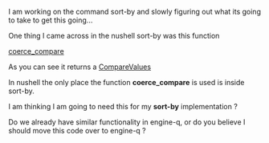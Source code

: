 
I am working on the command sort-by and slowly figuring out what its
going to take to get this going...

One thing I came across in the nushell sort-by was this function

[coerce_compare](https://github.com/nushell/nushell/blob/main/crates/nu-data/src/base.rs#L113)

As you can see it returns a
[CompareValues](https://github.com/nushell/nushell/blob/main/crates/nu-data/src/base.rs#L73)

In nushell the only place the function **coerce_compare** is used is inside sort-by.

I am thinking I am going to need this for my **sort-by** implementation ?

Do we already have similar functionality in engine-q, or do you believe I should move this code over to engine-q ?
